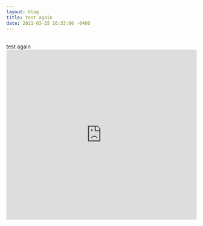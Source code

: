 ```yaml
---
layout: blog
title: test again
date: 2021-03-25 16:33:06 -0400
---
```

</br>
test again
</br>
<iframe src='https://player.podboxx.com/52' frameborder='0' allow='microphone' height='450' width='100%'/>